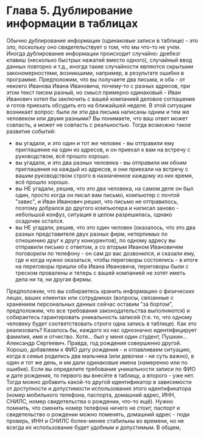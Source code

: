 # Глава 5. Дублирование информации в таблицах

Обычно дублирование информации (одинаковые записи в таблице) - это зло, поскольку оно свидетельствует о том, что мы что-то не учли. Иногда дублирование информации происходит случайно: дребезг клавиш (несколько быстрых нажатий вместо одного), случайный ввод данных повторно и т.д., иногда такие случайности являются скрытыми закономерностями, возникшими, например, в результате ошибки в программе.  Предположим, что вы получаете два письма, и оба - от некоего Иванова Ивана Ивановича, почему-то с разных адресов, при этом текст писем разный, но смысл примерно одинаковый - Иван Иванович хотел бы заключить с вашей компанией деловое соглашение и готов приехать обсудить его на ближайшей неделе. В этой ситуации возникает вопрос: были ли эти два письма написаны одним и тем же человеком или двумя разными? Вы понимаете, что ваш ответ может совпасть, а может не совпасть с реальностью. Тогда возможно такое развитие событий:

* вы угадали, и это один и тот же человек - вы отправили ему приглашение на один из адресов, и он приехал к вам на встречу с руководством, всё прошло хорошо.
* вы угадали, и это два разных человека - вы отправили им обоим приглашения на каждый из адресов, и они приехали на встречу с вашим руководством строго в назначенное каждому из них время, всё прошло хорошо.
* вы НЕ угадали, решив, что это два человека, на самом деле он был один, просто когда он писал вам письмо, компьютер с почтой "завис", и Иван Иванович решил, что письмо не отправилось, поэтому добрался до другого компьютера и написал заново - небольшой конфуз, ситуация в целом разрешилась, однако осадочек остался.
* вы НЕ угадали, решив, что это один человек (оказалось, что это два разных представителя двух разных фирм, нетерпимых по отношению друг к другу конкурентов), по одному адресу вы отправили письмо с ответом, а со вторым Иваном Ивановичем поговорили по телефону - он сам до вас дозвонился, и сказали ему, где и когда нужно оказаться, чтобы переговоры состоялись - в итоге на переговоры пришли оба Ивана Ивановича, переговоры были с треском провалены и теперь с вашей компанией не хотят иметь дела ни та, ни другая фирмы.

Предположим, что вы собираетесь хранить информацию о физических лицах, ваших клиентах или сотрудниках (вопросы, связанные с хранением персональных данных сейчас оставим "за бортом", предположим, что все требования законодательства выполняются) и собираетесь гарантировать уникальность записей (т.е. то, что одному человеку будет соответствовать строго одна запись в таблице). Как это реализовать? Казалось бы, каждого из нас однозначно идентифицирует фамилия, имя и отчество. Хотя... был у меня один студент, Пушкин... Александр Сергеевич. Правда, год рождения совершенно другой. Хорошо, добавляем к ФИО дату рождения - и отлавливаем ситуацию, когда в семье родились два мальчика (или девочки - не суть важно), в один и тот же день, и им дали одинаковые имена (намеренно или по ошибке). Если вы определите требование уникальности записи по ФИО и дате рождения, то первого вы внесёте в таблицу, а второго - уже нет. Тогда можно добавить какой-то другой идентификатор в зависимости от доступности и допустимости использования этого идентификатора (номер мобильного телефона, паспорта, домашний адрес, ИНН, СНИЛС, номер свидетельства о рождении, что-то ещё). Нужно помнить, что сменить номер телефона ничего не стоит, паспорт и свидетельство о рождении можно поменять, домашний адрес - поди проверь, ИНН и СНИЛС более-менее стабильны во времени, но не всегда их использование будет удобным и допустимым. В общем, 




